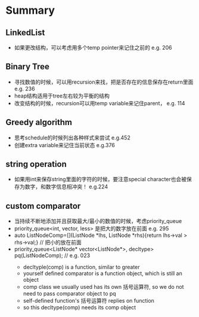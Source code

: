 # Summary
## LinkedList
* 如果更改结构，可以考虑用多个temp pointer来记住之前的 e.g. 206

## Binary Tree
* 寻找数值的时候，可以用recursion来找，把是否存在的信息保存在return里面 e.g. 236
* heap结构适用于tree左右较为平衡的结构
* 改变结构的时候，recursion可以用temp variable来记住parent， e.g. 114

## Greedy algorithm
* 思考schedule的时候列出各种样式来尝试 e.g.452
* 创建extra variable来记住当前状态 e.g.376

## string operation
* 如果用int来保存string里面的字符的时候，要注意special character也会被保存为数字，和数字信息相冲突！ e.g.224

## custom comparator
* 当持续不断地添加并且获取最大/最小的数值的时候，考虑priority_queue
* priority_queue<int, vector<int>, less<int>> 是把大的数字放在前面 e.g. 295
* auto ListNodeComp=[](ListNode *lhs, ListNode *rhs){return lhs->val > rhs->val;} // 把小的放在前面
* priority_queue<ListNode* vector<ListNode*>, decltype<ListNodeComp>> pq(ListNodeComp); // e.g. 023
    * decltyple(comp) is a function, similar to greater<int>
    * yourself defined comparator is a function object, which is still an object
    * comp class we usually used has its own 括号运算符, so we do not need to pass comparator object to pq
    * self-defined function's 括号运算符 replies on function
    * so this decltype(comp) needs its comp object
